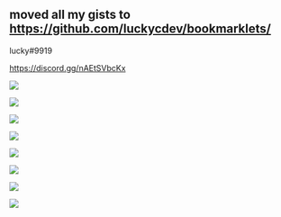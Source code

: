 moved all my gists to https://github.com/luckycdev/bookmarklets/
---
lucky#9919

https://discord.gg/nAEtSVbcKx

<p><a href="https://github.com/luckycdev" target="_blank"><img src="https://github-readme-streak-stats.herokuapp.com?user=luckycdev&theme=dark&hide_border=true&border_radius=25&date_format=n%2Fj%5B%2FY%5D&type=png"/></a></p>
<p><a href="https://github.com/luckycdev" target="_blank"><img src="https://github-widgetbox.vercel.app/api/profile?username=luckycdev&data=followers,repositories,stars,commits"></a></p>
<p><a href="https://lookup.guru/275273443329441792" target="_blank"><img src="https://lanyard.cnrad.dev/api/275273443329441792"/></a></p>
<p><a href="https://lookup.guru/275273443329441792" target="_blank"><img src="https://discord.c99.nl/widget/theme-1/275273443329441792.png"/></a></p>
<p><a href="https://lookup.guru/275273443329441792" target="_blank"><img src="https://discord-readme-badge.vercel.app/api?id=275273443329441792"/></a></p>
<p><a href="https://open.spotify.com" target="_blank"><img src="https://spotify-github-profile.vercel.app/api/view?uid=31na7ekiahffttrf52vczr45f4zm&cover_image=true&theme=natemoo-re&show_offline=true&background_color=121212&interchange=false&bar_color=53b14f&bar_color_cover=false"></a></p>
<p><a href="https://steamcommunity.com/profiles/76561198360236170" target="_blank"><img src="https://i2.wp.com/steamsignature.com/status/english/76561198360236170.png"></a></p>
<p><a href="https://github.com/luckycdev" target="_blank"><img src="https://api.visitorbadge.io/api/visitors?path=luckycdev&label=views&labelColor=%23000000&countColor=%23ffffff"></a></p>
